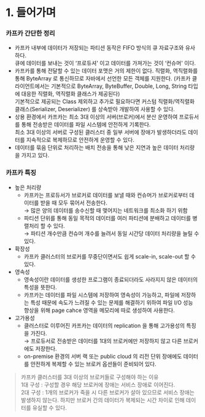 # 1. 들어가며

### 카프카 간단한 정리
- 카프카 내부에 데이터가 저장되는 파티션 동작은 FIFO 방식의 큐 자료구조와 유사하다.</br>
  큐에 데이터를 보내는 것이 ‘프로듀셔' 이고 데이터를 가져가는 것이 ‘컨슈머' 이다.
- 카프카를 통해 전달할 수 있는 데이터 포맷은 거의 제한이 없다. 직렬화, 역직렬화를 통해 ByteArray 로 통신하므로 자바에서 선언한 모든 객체를 지원한다. (카프카 클라이언트에서는 기본적으로 ByteArray, ByteBuffer, Double, Long, String 타입에 대응한 직렬화, 역직렬화 클래스가 제공된다)</br>
  기본적으로 제공되는 Class 제외하고 추가로 필요하다면 커스텀 직렬화/역직렬화 클래스(Serializer, Deserializer) 를 상속받아 개발하여 사용할 수 있다.
- 상용 환경에서 카프카는 최소 3대 이상의 서버(브로커)에서 분산 운영하여 프로듀서를 통해 전송받은 데이터를 파일 시스템에 안전하게 기록한다.</br>
  최소 3대 이상의 서버로 구성된 클러스터 중 일부 서버에 장애가 발생하더라도 데이터를 지속적으로 복제하므로 안전하게 운영할 수 있다.</br>
- 데이터를 묶음 단위로 처리하는 배치 전송을 통해 낮은 지연과 높은 데이터 처리량을 가지고 있다.

### 카프카 특징
- 높은 처리량
    - 카프카는 프로듀서가 브로커로 데이터를 보낼 때와 컨슈머가 브로커로부터 데이터를 받을 때 모두 묶어서 전송한다.</br>
      → 많은 양의 데이터를 송수신할 때 맺어지는 네트워크를 최소화 하기 위함
    - 파티션 단위를 통해 동일 목적의 데이터를 여러 파티션에 분배하고 데이터를 병렬처리 할 수 있다.</br>
      → 파티션 개수만큼 컨슈머 개수를 늘려서 동일 시간당 데이터 처리량을 늘릴 수 있다.
- 확장성
    - 카프카 클러스터의 브로커를 무중단이면서도 쉽게 scale-in, scale-out 할 수 있다.
- 영속성
    - 영속성이란 데이터를 생성한 프로그램이 종료되더라도 사라지지 않은 데이터의 특성을 뜻한다.
    - 카프카는 데이터를 파일 시스템에 저장하여 영속성이 가능하고, 파일에 저장하는 특성 때문에 속도가 느려질 수 있는 문제를 해결하기 위하여 파일 I/O 성능 향상을 위해 page cahce 영역을 메모리에 따로 생성하여 사용한다.
- 고가용성
    - 클러스터로 이루어진 카프카는 데이터의 replication 을 통해 고가용성의 특징을 가진다.</br>
      → 프로듀서로 전송받은 데이터를 1대의 브로커에만 저장하지 않고 다른 브로커에도 저장한다.
    - on-premise 환경의 서버 랙 또는 public cloud 의 리전 단위 장애에도 데이터를 안전하게 복제할 수 있는 브로커 옵션들이 준비되어 있다.

> 카프카 클러스터를 3대 이상의 브로커들로 구성해야 하는 이유</br>
1대 구성 : 구성할 경우 해당 브로커에 장애는 서비스 장애로 이어진다.</br>
2대 구성 : 1개의 브로커가 죽을 시 다른 브로커가 살아 있으므로 서비스 장애는 발생하지 않는다. 하지만 브로커 간의 데이터가 복제되는 시간 차이로 인해 데이터를 유실할 수 있다.
>

